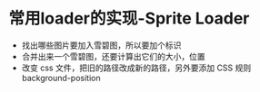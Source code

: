 # 常用loader的实现-Sprite Loader

- 找出哪些图片要加入雪碧图，所以要加个标识
- 合并出来一个雪碧图，还要计算出它们的大小，位置
- 改变 css 文件，把旧的路径改成新的路径，另外要添加 CSS 规则 background-position
